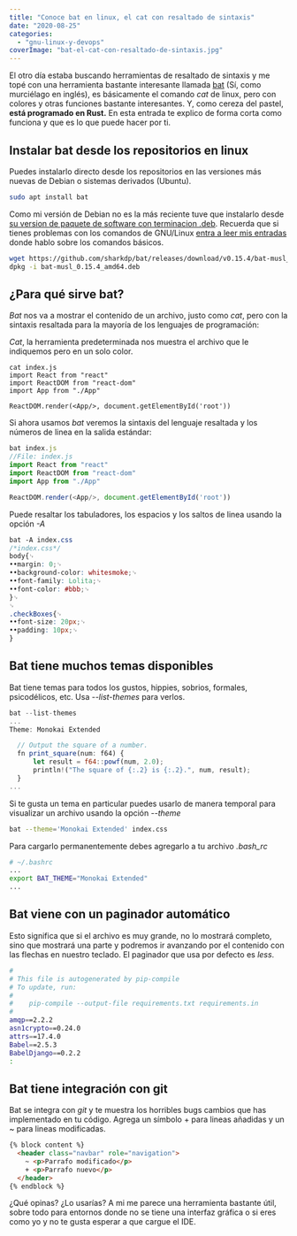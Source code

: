 ```yaml
---
title: "Conoce bat en linux, el cat con resaltado de sintaxis"
date: "2020-08-25"
categories: 
  - "gnu-linux-y-devops"
coverImage: "bat-el-cat-con-resaltado-de-sintaxis.jpg"
---
```


El otro día estaba buscando herramientas de resaltado de sintaxis y me topé con una herramienta bastante interesante llamada [bat](https://github.com/sharkdp/bat) (Sí, como murciélago en inglés), es básicamente el comando _cat_ de linux, pero con colores y otras funciones bastante interesantes. Y, como cereza del pastel, **está programado en Rust.** En esta entrada te explico de forma corta como funciona y que es lo que puede hacer por ti.

## Instalar bat desde los repositorios en linux

Puedes instalarlo directo desde los repositorios en las versiones más nuevas de Debian o sistemas derivados (Ubuntu).

```bash
sudo apt install bat
```

Como mi versión de Debian no es la más reciente tuve que instalarlo desde [su version de paquete de software con terminacion .deb](https://github.com/sharkdp/bat/releases). Recuerda que si tienes problemas con los comandos de GNU/Linux [entra a leer mis entradas](https://coffeebytes.dev/comandos-de-gnu-linux-basicos-que-deberias-conocer/) donde hablo sobre los comandos básicos.

```bash
wget https://github.com/sharkdp/bat/releases/download/v0.15.4/bat-musl_0.15.4_amd64.deb
dpkg -i bat-musl_0.15.4_amd64.deb
```

## ¿Para qué sirve bat?

_Bat_ nos va a mostrar el contenido de un archivo, justo como _cat_, pero con la sintaxis resaltada para la mayoría de los lenguajes de programación:

_Cat_, la herramienta predeterminada nos muestra el archivo que le indiquemos pero en un solo color.

```
cat index.js
import React from "react"
import ReactDOM from "react-dom"
import App from "./App"

ReactDOM.render(<App/>, document.getElementById('root'))
```

Si ahora usamos _bat_ veremos la sintaxis del lenguaje resaltada y los números de linea en la salida estándar:

```javascript
bat index.js
//File: index.js
import React from "react"
import ReactDOM from "react-dom"
import App from "./App"

ReactDOM.render(<App/>, document.getElementById('root'))
```

Puede resaltar los tabuladores, los espacios y los saltos de linea usando la opción _\-A_

```css
bat -A index.css
/*index.css*/
body{␊
••margin: 0;␊
••background-color: whitesmoke;␊
••font-family: Lolita;␊
••font-color: #bbb;␊
}␊
␊
.checkBoxes{␊
••font-size: 20px;␊
••padding: 10px;␊
}
```

## Bat tiene muchos temas disponibles

Bat tiene temas para todos los gustos, hippies, sobrios, formales, psicodélicos, etc. Usa _\--list-themes_ para verlos.

```javascript
bat --list-themes
...
Theme: Monokai Extended

  // Output the square of a number.
  fn print_square(num: f64) {
      let result = f64::powf(num, 2.0);
      println!("The square of {:.2} is {:.2}.", num, result);
  }
...
```

Si te gusta un tema en particular puedes usarlo de manera temporal para visualizar un archivo usando la opción _\--theme_

```bash
bat --theme='Monokai Extended' index.css
```

Para cargarlo permanentemente debes agregarlo a tu archivo _.bash\_rc_

```bash
# ~/.bashrc
...
export BAT_THEME="Monokai Extended"
...
```

## Bat viene con un paginador automático

Esto significa que si el archivo es muy grande, no lo mostrará completo, sino que mostrará una parte y podremos ir avanzando por el contenido con las flechas en nuestro teclado. El paginador que usa por defecto es _less_.

```bash
#
# This file is autogenerated by pip-compile
# To update, run:
#
#    pip-compile --output-file requirements.txt requirements.in
#
amqp==2.2.2
asn1crypto==0.24.0
attrs==17.4.0
Babel==2.5.3
BabelDjango==0.2.2
:
```

## Bat tiene integración con git

Bat se integra con _git_ y te muestra los horribles bugs cambios que has implementado en tu código. Agrega un símbolo + para lineas añadidas y un ~ para lineas modificadas.

```html
{% block content %}
  <header class="navbar" role="navigation">
    ~ <p>Parrafo modificado</p>
    + <p>Parrafo nuevo</p>
  </header>
{% endblock %}
```

¿Qué opinas? ¿Lo usarías? A mi me parece una herramienta bastante útil, sobre todo para entornos donde no se tiene una interfaz gráfica o si eres como yo y no te gusta esperar a que cargue el IDE.
